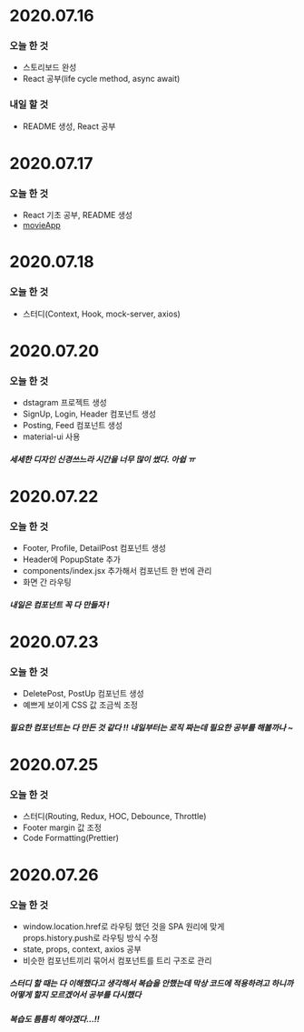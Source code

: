 # 2020.07.16
### 오늘 한 것
* 스토리보드 완성
* React 공부(life cycle method, async await)

### 내일 할 것
* README 생성, React 공부

# 2020.07.17
### 오늘 한 것
* React 기초 공부, README 생성
* [movieApp](https://github.com/jiwon1217/movie_app_2020)

# 2020.07.18
### 오늘 한 것
* 스터디(Context, Hook, mock-server, axios)

# 2020.07.20
### 오늘 한 것
* dstagram 프로젝트 생성
* SignUp, Login, Header 컴포넌트 생성
* Posting, Feed 컴포넌트 생성
* material-ui 사용

##### 세세한 디자인 신경쓰느라 시간을 너무 많이 썼다. 아쉽 ㅠ 

# 2020.07.22
### 오늘 한 것
* Footer, Profile, DetailPost 컴포넌트 생성
* Header에 PopupState 추가
* components/index.jsx 추가해서 컴포넌트 한 번에 관리
* 화면 간 라우팅
##### 내일은 컴포넌트 꼭 다 만들자 !

# 2020.07.23
### 오늘 한 것
* DeletePost, PostUp 컴포넌트 생성
* 예쁘게 보이게 CSS 값 조금씩 조정
##### 필요한 컴포넌트는 다 만든 것 같다 !! 내일부터는 로직 짜는데 필요한 공부를 해볼까나 ~ 

# 2020.07.25
### 오늘 한 것
* 스터디(Routing, Redux, HOC, Debounce, Throttle)
* Footer margin 값 조정
* Code Formatting(Prettier)

# 2020.07.26
### 오늘 한 것
* window.location.href로 라우팅 했던 것을 SPA 원리에 맞게 props.history.push로 라우팅 방식 수정
* state, props, context, axios 공부
* 비슷한 컴포넌트끼리 묶어서 컴포넌트를 트리 구조로 관리
##### 스터디 할 때는 다 이해했다고 생각해서 복습을 안했는데 막상 코드에 적용하려고 하니까 어떻게 할지 모르겠어서 공부를 다시했다
##### 복습도 틈틈히 해야겠다...!!
